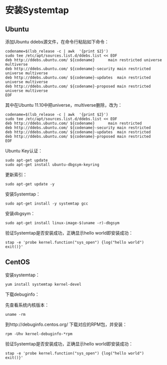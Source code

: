 # 安装Systemtap

## Ubuntu

添加Ubuntu ddebs源文件，在命令行粘贴如下命令：

    codename=$(lsb_release -c | awk  '{print $2}')
    sudo tee /etc/apt/sources.list.d/ddebs.list << EOF
    deb http://ddebs.ubuntu.com/ ${codename}      main restricted universe multiverse
    deb http://ddebs.ubuntu.com/ ${codename}-security main restricted universe multiverse
    deb http://ddebs.ubuntu.com/ ${codename}-updates  main restricted universe multiverse
    deb http://ddebs.ubuntu.com/ ${codename}-proposed main restricted universe multiverse
    EOF

其中在Ubuntu 11.10中把universe，multiverse删除，改为：

    codename=$(lsb_release -c | awk  '{print $2}')
    sudo tee /etc/apt/sources.list.d/ddebs.list << EOF
    deb http://ddebs.ubuntu.com/ ${codename}      main restricted
    deb http://ddebs.ubuntu.com/ ${codename}-security main restricted
    deb http://ddebs.ubuntu.com/ ${codename}-updates  main restricted
    deb http://ddebs.ubuntu.com/ ${codename}-proposed main restricted
    EOF

Ubuntu Key认证：

    sudo apt-get update
    sudo apt-get install ubuntu-dbgsym-keyring

更新索引：

    sudo apt-get update -y

安装Systemtap：

``` 
sudo apt-get install -y systemtap gcc 
```

安装dbgsym：

    sudo apt-get install linux-image-$(uname -r)-dbgsym

验证Systemtap是否安装成功，正确显示hello world即安装成功：

    stap -e 'probe kernel.function("sys_open") {log("hello world") exit()}'

## CentOS

安装systemtap：

    yum install systemtap kernel-devel

下载debuginfo：

先查看系统内核版本：

    uname -rm

到http://debuginfo.centos.org/ 下载对应的RPM包，并安装：

    rpm -Uhv kernel-debuginfo-*rpm

验证Systemtap是否安装成功，正确显示hello world即安装成功：

    stap -e 'probe kernel.function("sys_open") {log("hello world") exit()}'
